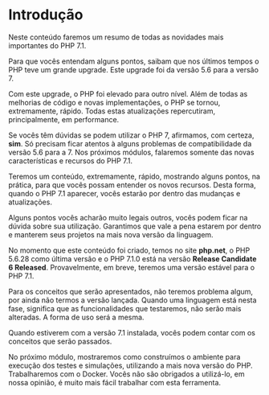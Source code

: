# Introdução

Neste conteúdo faremos um resumo de todas as novidades mais importantes do PHP 7.1.

Para que vocês entendam alguns pontos, saibam que nos últimos tempos o PHP teve um grande upgrade. Este upgrade foi da versão 5.6 para a versão 7.

Com este upgrade, o PHP foi elevado para outro nível. Além de todas as melhorias de código e novas implementações, o PHP se tornou, extremamente, rápido. Todas estas atualizações repercutiram, principalmente, em performance.

Se vocês têm dúvidas se podem utilizar o PHP 7, afirmamos, com certeza, **sim**. Só precisam ficar atentos à alguns problemas de compatibilidade da versão 5.6 para a 7. Nos próximos módulos, falaremos somente das novas características e recursos do PHP 7.1.

Teremos um conteúdo, extremamente, rápido, mostrando alguns pontos, na prática, para que vocês possam entender os novos recursos. Desta forma, quando o PHP 7.1 aparecer, vocês estarão por dentro das mudanças e atualizações.

Alguns pontos vocês acharão muito legais outros, vocês podem ficar na dúvida sobre sua utilização. Garantimos que vale a pena estarem por dentro e manterem seus projetos na mais nova versão da linguagem.

No momento que este conteúdo foi criado, temos no site **php.net**, o PHP 5.6.28 como última versão e o PHP 7.1.0 está na versão **Release Candidate 6 Released**. Provavelmente, em breve, teremos uma versão estável para o PHP 7.1.

Para os conceitos que serão apresentados, não teremos problema algum, por ainda não termos a versão lançada. Quando uma linguagem está nesta fase, significa que as funcionalidades que testaremos, não serão mais alteradas. A forma de uso será a mesma.

Quando estiverem com a versão 7.1 instalada, vocês podem contar com os conceitos que serão passados.

No próximo módulo, mostraremos como construímos o ambiente para execução dos testes e simulações, utilizando a mais nova versão do PHP. Trabalharemos com o Docker. Vocês não são obrigados a utilizá-lo, em nossa opinião, é muito mais fácil trabalhar com esta ferramenta.